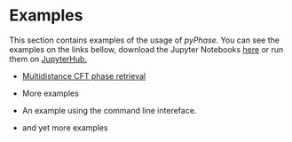 # Examples
This section contains examples of the usage of *pyPhase*. 
You can see the examples on the links bellow, download the Jupyter Notebooks [here](http://url.here/ "Jupyter Notebooks") or run them on [JupyterHub.](http://url.here/ "Jupyter Notebooks")

[\\]: # (update and review the links above)

- [Multidistance CFT phase retrieval](example1.md)

- More examples

- An example using the command line intereface.

- and yet more examples